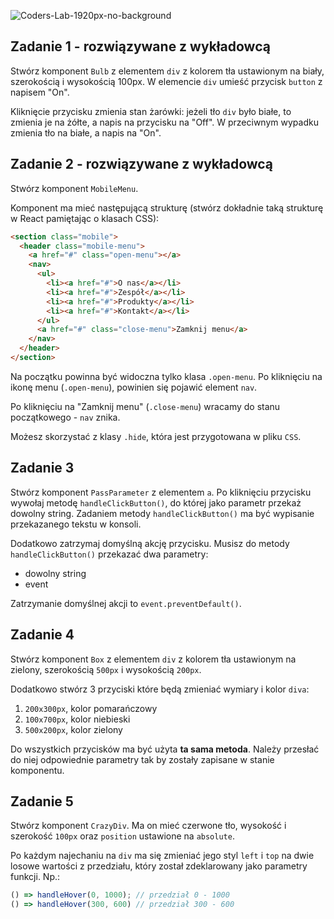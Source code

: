 ![Coders-Lab-1920px-no-background](https://user-images.githubusercontent.com/30623667/104709387-2b7ac180-571f-11eb-9b94-517aa6d501c9.png)



## Zadanie 1 - rozwiązywane z wykładowcą

Stwórz komponent `Bulb` z elementem `div` z kolorem tła ustawionym na biały, szerokością i wysokością 100px. W elemencie `div` umieść przycisk `button` z napisem "On".

Kliknięcie przycisku zmienia stan żarówki: jeżeli tło `div` było białe, to zmienia je na żółte, a napis na przycisku na "Off". W przeciwnym wypadku zmienia tło na białe, a napis na "On".



## Zadanie 2 - rozwiązywane z wykładowcą

Stwórz komponent `MobileMenu`.

Komponent ma mieć następującą strukturę (stwórz dokładnie taką strukturę w React pamiętając o klasach CSS):

```html
<section class="mobile">
  <header class="mobile-menu">
    <a href="#" class="open-menu"></a>
    <nav>
      <ul>
        <li><a href="#">O nas</a></li>
        <li><a href="#">Zespół</a></li>
        <li><a href="#">Produkty</a></li>
        <li><a href="#">Kontakt</a></li>
      </ul>
      <a href="#" class="close-menu">Zamknij menu</a>
    </nav>
  </header>
</section>
```

Na początku powinna być widoczna tylko klasa `.open-menu`. Po kliknięciu na ikonę menu (`.open-menu`), powinien się pojawić element `nav`.

Po kliknięciu na "Zamknij menu" (`.close-menu`) wracamy do stanu początkowego - `nav` znika.

Możesz skorzystać z klasy `.hide`, która jest przygotowana w pliku `CSS`.



## Zadanie 3

Stwórz komponent `PassParameter` z elementem `a`. Po kliknięciu przycisku wywołaj metodę `handleClickButton()`, do której jako parametr przekaż dowolny string. Zadaniem metody `handleClickButton()` ma być wypisanie przekazanego tekstu w konsoli.

Dodatkowo zatrzymaj domyślną akcję przycisku. Musisz do metody `handleClickButton()` przekazać dwa parametry:

- dowolny string
- event

Zatrzymanie domyślnej akcji to `event.preventDefault()`.



## Zadanie 4

Stwórz komponent `Box` z elementem `div` z kolorem tła ustawionym na zielony, szerokością `500px` i wysokością `200px`.

Dodatkowo stwórz 3 przyciski które będą zmieniać wymiary i kolor `diva`:

1. `200x300px`, kolor pomarańczowy
2. `100x700px`, kolor niebieski
3. `500x200px`, kolor zielony

Do wszystkich przycisków ma być użyta **ta sama metoda**. Należy przesłać do niej odpowiednie parametry tak by zostały zapisane w stanie komponentu.



## Zadanie 5

Stwórz komponent `CrazyDiv`. Ma on mieć czerwone tło, wysokość i szerokość `100px` oraz `position` ustawione na `absolute`.

Po każdym najechaniu na `div` ma się zmieniać jego styl `left` i `top` na dwie losowe wartości z przedziału, który został zdeklarowany jako parametry funkcji. Np.:

```js
() => handleHover(0, 1000); // przedział 0 - 1000
() => handleHover(300, 600) // przedział 300 - 600
```
